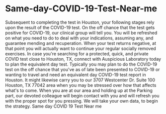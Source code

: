 # Same-day-COVID-19-Test-Near-me
Subsequent to completing the test in Houston, your following stages rely upon the result of the COVID-19 test. On the off chance that the test gets positive for COVID-19, our clinical group will tell you. You will be refreshed on what you need to do to deal with your indications, assuming any, and guarantee mending and recuperation. When your test returns negative, at that point you will actually want to continue your regular socially removed exercises. In case you're searching for a protected, quick, and private COVID test close to Houston, TX, connect with Auspicious Laboratory today to plan the equivalent day test. Typically you may plan to do the COVID-19 test on the off chance that you've as of late been presented to COVID-19 or wanting to travel and need an equivalent day COVID-19 test report in Houston. It might likewise carry you to our 3707 Westcenter Dr. Suite 100 Houston, TX 77042 area when you may be stressed over how that affects what's to come. When you are at our area and holding up at the Parking part, our devoted colleague will begin contact with you and will refresh you with the proper spot for you pressing. We will take your own data, to begin the strategy. Same day COVID 19 Test Near me
